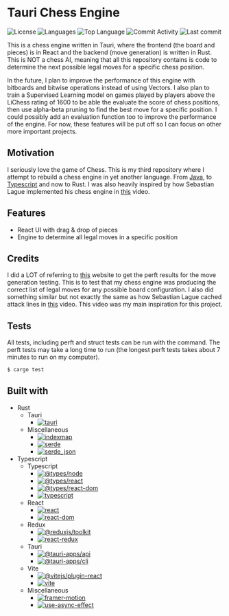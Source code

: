 # Tauri Chess Engine

![License](https://img.shields.io/github/license/zS1L3NT/rs-tauri-chess?style=for-the-badge) ![Languages](https://img.shields.io/github/languages/count/zS1L3NT/rs-tauri-chess?style=for-the-badge) ![Top Language](https://img.shields.io/github/languages/top/zS1L3NT/rs-tauri-chess?style=for-the-badge) ![Commit Activity](https://img.shields.io/github/commit-activity/y/zS1L3NT/rs-tauri-chess?style=for-the-badge) ![Last commit](https://img.shields.io/github/last-commit/zS1L3NT/rs-tauri-chess?style=for-the-badge)

This is a chess engine written in Tauri, where the frontend (the board and pieces) is in React and the backend (move generation) is written in Rust. This is NOT a chess AI, meaning that all this repository contains is code to determine the next possible legal moves for a specific chess position.

In the future, I plan to improve the performance of this engine with bitboards and bitwise operations instead of using Vectors. I also plan to train a Supervised Learning model on games played by players above the LiChess rating of 1600 to be able the evaluate the score of chess positions, then use alpha-beta pruning to find the best move for a specific position. I could possibly add an evaluation function too to improve the performance of the engine. For now, these features will be put off so I can focus on other more important projects. 

## Motivation

I seriously love the game of Chess. This is my third repository where I attempt to rebuild a chess engine in yet another language. From [Java](https://github.com/zS1L3NT/java-chess), to [Typescript](https://github.com/zS1L3NT/web-angular-chess) and now to Rust. I was also heavily inspired by how Sebastian Lague implemented his chess engine in [this](https://www.youtube.com/watch?v=U4ogK0MIzqk) video.

## Features

-	React UI with drag & drop of pieces
-	Engine to determine all legal moves in a specific position

## Credits

I did a LOT of referring to [this](https://www.chessprogramming.org/Perft_Results) website to get the perft results for the move generation testing. This is to test that my chess engine was producing the correct list of legal moves for any possible board configuration.
I also did something similar but not exactly the same as how Sebastian Lague cached attack lines in [this](https://www.youtube.com/watch?v=U4ogK0MIzqk) video. This video was my main inspiration for this project.

## Tests

All tests, including perft and struct tests can be run with the command. The perft tests may take a long time to run (the longest perft tests takes about 7 minutes to run on my computer).

```bash
$ cargo test
```

## Built with

-   Rust
    -   Tauri
        -   [![tauri](https://img.shields.io/badge/tauri-1.0.0-blue?style=flat-square)](https://crates.io/crates/tauri/1.0.0)
    -   Miscellaneous
        -   [![indexmap](https://img.shields.io/badge/indexmap-1.9.1-blue?style=flat-square)](https://crates.io/crates/indexmap/1.9.1)
        -   [![serde](https://img.shields.io/badge/serde-1.0-blue?style=flat-square)](https://crates.io/crates/serde/1.0)
        -   [![serde_json](https://img.shields.io/badge/serde_json-1.0-blue?style=flat-square)](https://crates.io/crates/serde_json/1.0)
-   Typescript
    -   Typescript
        -   [![@types/node](https://img.shields.io/github/package-json/dependency-version/zS1L3NT/rs-tauri-chess/dev/@types/node?style=flat-square)](https://npmjs.com/package/@types/node)
        -   [![@types/react](https://img.shields.io/github/package-json/dependency-version/zS1L3NT/rs-tauri-chess/dev/@types/react?style=flat-square)](https://npmjs.com/package/@types/react)
        -   [![@types/react-dom](https://img.shields.io/github/package-json/dependency-version/zS1L3NT/rs-tauri-chess/dev/@types/react-dom?style=flat-square)](https://npmjs.com/package/@types/react-dom)
        -   [![typescript](https://img.shields.io/github/package-json/dependency-version/zS1L3NT/rs-tauri-chess/dev/typescript?style=flat-square)](https://npmjs.com/package/typescript)
    -   React
        -   [![react](https://img.shields.io/github/package-json/dependency-version/zS1L3NT/rs-tauri-chess/react?style=flat-square)](https://npmjs.com/package/react)
        -   [![react-dom](https://img.shields.io/github/package-json/dependency-version/zS1L3NT/rs-tauri-chess/react-dom?style=flat-square)](https://npmjs.com/package/react-dom)
    -   Redux
        -   [![@reduxjs/toolkit](https://img.shields.io/github/package-json/dependency-version/zS1L3NT/rs-tauri-chess/@reduxjs/toolkit?style=flat-square)](https://npmjs.com/package/@reduxjs/toolkit)
        -   [![react-redux](https://img.shields.io/github/package-json/dependency-version/zS1L3NT/rs-tauri-chess/react-redux?style=flat-square)](https://npmjs.com/package/react-redux)
    -   Tauri
        -   [![@tauri-apps/api](https://img.shields.io/github/package-json/dependency-version/zS1L3NT/rs-tauri-chess/@tauri-apps/api?style=flat-square)](https://npmjs.com/package/@tauri-apps/api)
        -   [![@tauri-apps/cli](https://img.shields.io/github/package-json/dependency-version/zS1L3NT/rs-tauri-chess/dev/@tauri-apps/cli?style=flat-square)](https://npmjs.com/package/@tauri-apps/cli)
    -   Vite
        -   [![@vitejs/plugin-react](https://img.shields.io/github/package-json/dependency-version/zS1L3NT/rs-tauri-chess/dev/@vitejs/plugin-react?style=flat-square)](https://npmjs.com/package/@vitejs/plugin-react)
        -   [![vite](https://img.shields.io/github/package-json/dependency-version/zS1L3NT/rs-tauri-chess/dev/vite?style=flat-square)](https://npmjs.com/package/vite)
    -   Miscellaneous
        -   [![framer-motion](https://img.shields.io/github/package-json/dependency-version/zS1L3NT/rs-tauri-chess/framer-motion?style=flat-square)](https://npmjs.com/package/framer-motion)
        -   [![use-async-effect](https://img.shields.io/github/package-json/dependency-version/zS1L3NT/rs-tauri-chess/use-async-effect?style=flat-square)](https://npmjs.com/package/use-async-effect)
